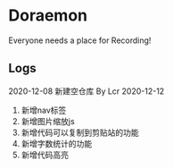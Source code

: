 # Doraemon
Everyone needs a place for Recording! 

## Logs
2020-12-08 新建空仓库 By Lcr
2020-12-12
1. 新增nav标签
2. 新增图片缩放js
3. 新增代码可以复制到剪贴站的功能
4. 新增字数统计的功能
5. 新增代码高亮